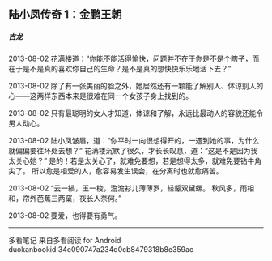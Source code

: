 ## 陆小凤传奇 1：金鹏王朝
##### 古龙
 
2013-08-02
花满楼道：“你能不能活得愉快，问题并不在于你是不是个瞎子，而在于是不是真的喜欢你自己的生命？是不是真的想快快乐乐地活下去？”
 
2013-08-02
除了有一张美丽的脸之外，她居然还有一颗能了解别人、体谅别人的心——这两样东西本来是很难在同一个女孩子身上找到的。
 
2013-08-02
只有最聪明的女人才知道，体谅和了解，永远比最动人的容貌还能令男人动心。
 
2013-08-02
陆小凤皱眉，道：“你平时一向很想得开的，一遇到她的事，为什么就偏偏要往坏处去想？” 花满楼沉默了很久，才长长叹息，道：“这是不是因为我太关心她？” 是的！若是太关心了，就难免要想，若是想得太多，就难免要钻牛角尖了。 所以愈是相爱的人，愈容易发生误会，在分离时也就愈痛苦。
 
2013-08-02
“云一緺，玉一梭，澹澹衫儿薄薄罗，轻颦双黛螺。 秋风多，雨相和，帘外芭蕉三两窠，夜长人奈何。”
 
2013-08-02
要爱，也得要有勇气。
* * *
多看笔记 来自多看阅读 for Android
duokanbookid:34e090747a234d0cb8479318b8e359ac